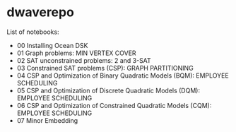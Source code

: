 # dwaverepo

List of notebooks:
- 00 Installing Ocean DSK
- 01 Graph problems: MIN VERTEX COVER
- 02 SAT unconstrained problems: 2 and 3-SAT
- 03 Constrained SAT problems (CSP): GRAPH PARTITIONING
- 04 CSP and Optimization of Binary Quadratic Models (BQM): EMPLOYEE SCHEDULING
- 05 CSP and Optimization of Discrete Quadratic Models (DQM): EMPLOYEE SCHEDULING
- 06 CSP and Optimization of Constrained Quadratic Models (CQM): EMPLOYEE SCHEDULING
- 07 Minor Embedding


